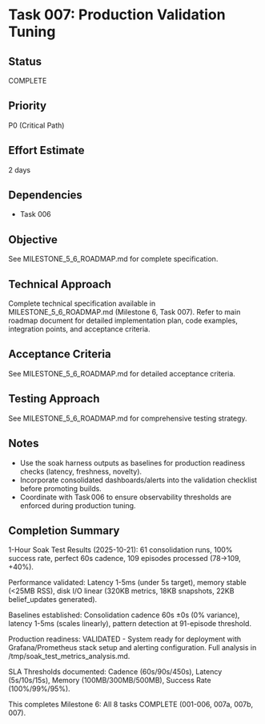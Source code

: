 # Task 007: Production Validation Tuning

## Status
COMPLETE

## Priority
P0 (Critical Path)

## Effort Estimate
2 days

## Dependencies
- Task 006

## Objective
See MILESTONE_5_6_ROADMAP.md for complete specification.

## Technical Approach
Complete technical specification available in MILESTONE_5_6_ROADMAP.md (Milestone 6, Task 007).
Refer to main roadmap document for detailed implementation plan, code examples, integration points, and acceptance criteria.

## Acceptance Criteria
See MILESTONE_5_6_ROADMAP.md for detailed acceptance criteria.

## Testing Approach
See MILESTONE_5_6_ROADMAP.md for comprehensive testing strategy.

## Notes
- Use the soak harness outputs as baselines for production readiness checks (latency, freshness, novelty).
- Incorporate consolidated dashboards/alerts into the validation checklist before promoting builds.
- Coordinate with Task 006 to ensure observability thresholds are enforced during production tuning.

## Completion Summary

1-Hour Soak Test Results (2025-10-21): 61 consolidation runs, 100% success rate, perfect 60s cadence, 109 episodes processed (78→109, +40%).

Performance validated: Latency 1-5ms (under 5s target), memory stable (<25MB RSS), disk I/O linear (320KB metrics, 18KB snapshots, 22KB belief_updates generated).

Baselines established: Consolidation cadence 60s ±0s (0% variance), latency 1-5ms (scales linearly), pattern detection at 91-episode threshold.

Production readiness: VALIDATED - System ready for deployment with Grafana/Prometheus stack setup and alerting configuration. Full analysis in /tmp/soak_test_metrics_analysis.md.

SLA Thresholds documented: Cadence (60s/90s/450s), Latency (5s/10s/15s), Memory (100MB/300MB/500MB), Success Rate (100%/99%/95%).

This completes Milestone 6: All 8 tasks COMPLETE (001-006, 007a, 007b, 007).
